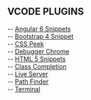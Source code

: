 ## VCODE PLUGINS 
-- <a href="https://marketplace.visualstudio.com/items?itemName=Mikael.Angular-BeastCode">Angular 6 Snippets</a><br /> 
-- <a href="https://marketplace.visualstudio.com/items?itemName=thekalinga.bootstrap4-vscode">Bootstrap 4 Snippet</a><br /> 
-- <a href="https://marketplace.visualstudio.com/items?itemName=pranaygp.vscode-css-peek">CSS Peek</a><br /> 
-- <a href="https://marketplace.visualstudio.com/items?itemName=msjsdiag.debugger-for-chrome"> Debugger Chrome</a><br /> 
-- <a href="https://marketplace.visualstudio.com/items?itemName=abusaidm.html-snippets">HTML 5 Snippets</a><br /> 
-- <a href="https://marketplace.visualstudio.com/items?itemName=Zignd.html-css-class-completion">Class Completion</a><br /> 
-- <a href="https://marketplace.visualstudio.com/items?itemName=ritwickdey.LiveServer">Live Server</a><br /> 
-- <a href="https://marketplace.visualstudio.com/items?itemName=christian-kohler.path-intellisense">Path Finder</a><br /> 
-- <a href="https://marketplace.visualstudio.com/items?itemName=formulahendry.terminal">Terminal</a><br /> 
